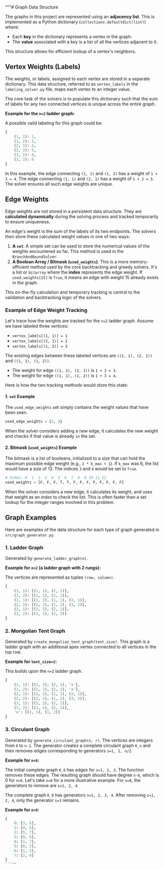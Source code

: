 """# Graph Data Structure

The graphs in this project are represented using an **adjacency list**. This is implemented as a Python dictionary (`collections.defaultdict(list)`) where:
- Each **key** in the dictionary represents a vertex in the graph.
- The **value** associated with a key is a list of all the vertices adjacent to it.

This structure allows for efficient lookup of a vertex's neighbors.

## Vertex Weights (Labels)

The weights, or labels, assigned to each vertex are stored in a separate dictionary. This data structure, referred to as `vertex_labels` in the `labeling_solver.py` file, maps each vertex to an integer value.

The core task of the solvers is to populate this dictionary such that the sum of labels for any two connected vertices is unique across the entire graph.

**Example for the `n=2` ladder graph:**

A possible valid labeling for this graph could be:

```python
{
    (1, 1): 1,
    (1, 2): 3,
    (2, 1): 2,
    (2, 2): 5,
    (3, 1): 4,
    (3, 2): 6
}
```

In this example, the edge connecting `(1, 1)` and `(1, 2)` has a weight of `1 + 3 = 4`. The edge connecting `(1, 1)` and `(2, 1)` has a weight of `1 + 2 = 3`. The solver ensures all such edge weights are unique.

## Edge Weights

Edge weights are not stored in a persistent data structure. They are **calculated dynamically** during the solving process and tracked temporarily to ensure uniqueness.

An edge's weight is the sum of the labels of its two endpoints. The solvers then store these calculated weight values in one of two ways:

1.  **A `set`**: A simple set can be used to store the numerical values of the weights encountered so far. This method is used in the `BranchAndBoundSolver`.
2.  **A Boolean Array / Bitmask (`used_weights`)**: This is a more memory-efficient method used by the core backtracking and greedy solvers. It's a list or `bitarray` where the **index** represents the edge weight. If `used_weights[15]` is `True`, it means an edge with weight 15 already exists in the graph.

This on-the-fly calculation and temporary tracking is central to the validation and backtracking logic of the solvers.

### Example of Edge Weight Tracking

Let's trace how the weights are tracked for the `n=2` ladder graph. Assume we have labeled three vertices:
- `vertex_labels[(1, 1)] = 1`
- `vertex_labels[(2, 1)] = 2`
- `vertex_labels[(1, 2)] = 3`

The existing edges between these labeled vertices are `((1, 1), (2, 1))` and `((1, 1), (1, 2))`.
- The weight for edge `((1, 1), (2, 1))` is `1 + 2 = 3`.
- The weight for edge `((1, 1), (1, 2))` is `1 + 3 = 4`.

Here is how the two tracking methods would store this state:

#### 1. `set` Example

The `used_edge_weights` set simply contains the weight values that have been seen.

```python
used_edge_weights = {3, 4}
```

When the solver considers adding a new edge, it calculates the new weight and checks if that value is already `in` the set.

#### 2. Bitmask (`used_weights`) Example

The bitmask is a list of booleans, initialized to a size that can hold the maximum possible edge weight (e.g., `2 * k_max + 1`). If `k_max` was 6, the list would have a size of 13. The indices `3` and `4` would be set to `True`.

```python
# Index: 0  1  2  3  4  5  6  7  8  9 10 11 12
used_weights = [F, F, F, T, T, F, F, F, F, F, F, F, F]
```

When the solver considers a new edge, it calculates its weight, and uses that weight as an *index* to check the list. This is often faster than a set lookup for the integer ranges involved in this problem.

## Graph Examples

Here are examples of the data structure for each type of graph generated in `src/graph_generator.py`.

### 1. Ladder Graph

Generated by `generate_ladder_graph(n)`.

**Example for `n=2` (a ladder graph with 2 rungs):**

The vertices are represented as tuples `(row, column)`.

```python
{
    (1, 1): [(1, 2), (2, 1)],
    (1, 2): [(1, 1), (2, 2)],
    (2, 1): [(2, 2), (1, 1), (3, 1)],
    (2, 2): [(2, 1), (1, 2), (3, 2)],
    (3, 1): [(3, 2), (2, 1)],
    (3, 2): [(3, 1), (2, 2)]
}
```

### 2. Mongolian Tent Graph

Generated by `create_mongolian_tent_graph(tent_size)`. This graph is a ladder graph with an additional apex vertex connected to all vertices in the top row.

**Example for `tent_size=2`:**

This builds upon the `n=2` ladder graph.

```python
{
    (1, 1): [(1, 2), (2, 1), 'x'],
    (1, 2): [(1, 1), (2, 2), 'x'],
    (2, 1): [(2, 2), (1, 1), (3, 1)],
    (2, 2): [(2, 1), (1, 2), (3, 2)],
    (3, 1): [(3, 2), (2, 1)],
    (3, 2): [(3, 1), (2, 2)],
    'x': [(1, 1), (1, 2)]
}
```

### 3. Circulant Graph

Generated by `generate_circulant_graph(n, r)`. The vertices are integers from `0` to `n-1`. The generator creates a complete circulant graph `K_n` and then removes edges corresponding to generators `s=1, 2, n/2`.

**Example for `n=6`:**

The initial complete graph `K_6` has edges for `s=1, 2, 3`. The function removes these edges. The resulting graph should have degree `n-6`, which is 0 for `n=6`. Let's take `n=8` for a more illustrative example. For `n=8`, the generators to remove are `s=1, 2, 4`.

The complete graph `K_8` has generators `s=1, 2, 3, 4`. After removing `s=1, 2, 4`, only the generator `s=3` remains.

**Example for `n=8`:**

```python
{
    0: [3, 5],
    1: [4, 6],
    2: [5, 7],
    3: [0, 6],
    4: [1, 7],
    5: [0, 2],
    6: [1, 3],
    7: [2, 4]
}
```""
